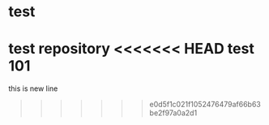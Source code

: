 # test
test repository
<<<<<<< HEAD
test 101
=======

this is new line
>>>>>>> e0d5f1c021f1052476479af66b63be2f97a0a2d1

